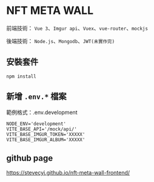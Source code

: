 # NFT META WALL

前端技術： `Vue 3`、`Imgur api`、`Vuex`、`vue-router`、`mockjs`

後端技術： `Node.js`、`Mongodb`、`JWT(未實作完)`

## 安裝套件

```bash=
npm install
```

## 新增 `.env.*` 檔案

範例格式：.env.development

```
NODE_ENV='development'
VITE_BASE_API='/mock/api/'
VITE_BASE_IMGUR_TOKEN='XXXXX'
VITE_BASE_IMGUR_ALBUM='XXXXX'
```

## github page

https://stevecyj.github.io/nft-meta-wall-frontend/
